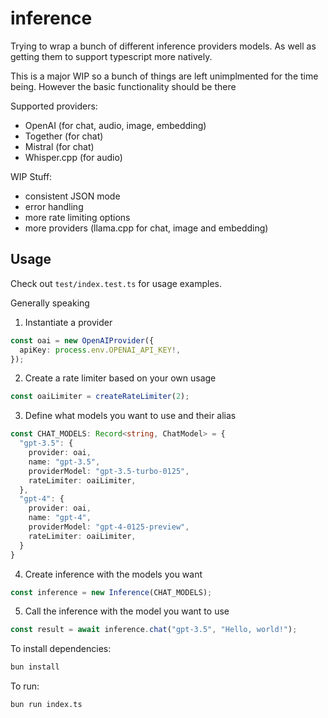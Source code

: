 # inference

Trying to wrap a bunch of different inference providers models. As well as getting them to support typescript more natively. 

This is a major WIP so a bunch of things are left unimplmented for the time being. However the basic functionality should be there

Supported providers:
* OpenAI (for chat, audio, image, embedding)
* Together (for chat)
* Mistral (for chat)
* Whisper.cpp (for audio)

WIP Stuff:
* consistent JSON mode
* error handling
* more rate limiting options
* more providers (llama.cpp for chat, image and embedding)

## Usage

Check out `test/index.test.ts` for usage examples.

Generally speaking

1. Instantiate a provider

```typescript
const oai = new OpenAIProvider({
  apiKey: process.env.OPENAI_API_KEY!,
});
```

2. Create a rate limiter based on your own usage

```typescript
const oaiLimiter = createRateLimiter(2);
```

3. Define what models you want to use and their alias

```typescript
const CHAT_MODELS: Record<string, ChatModel> = {
  "gpt-3.5": {
    provider: oai,
    name: "gpt-3.5",
    providerModel: "gpt-3.5-turbo-0125",
    rateLimiter: oaiLimiter,
  },
  "gpt-4": {
    provider: oai,
    name: "gpt-4",
    providerModel: "gpt-4-0125-preview",
    rateLimiter: oaiLimiter,
  }
}
```

4. Create inference with the models you want

```typescript
const inference = new Inference(CHAT_MODELS);
```

5. Call the inference with the model you want to use

```typescript
const result = await inference.chat("gpt-3.5", "Hello, world!");
```

To install dependencies:

```bash
bun install
```

To run:

```bash
bun run index.ts
```